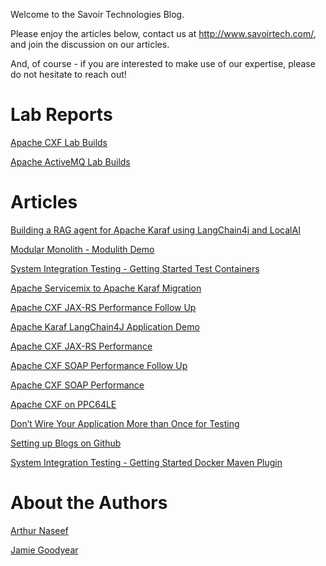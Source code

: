 Welcome to the Savoir Technologies Blog.

Please enjoy the articles below, contact us at
<http://www.savoirtech.com/>, and join the discussion on our articles.

And, of course - if you are interested to make use of our expertise,
please do not hesitate to reach out\!

# Lab Reports

[Apache CXF Lab Builds](https://github.com/savoirtech/apache-cxf-report)

[Apache ActiveMQ Lab Builds](https://github.com/savoirtech/apache-activemq-report)

# Articles

[Building a RAG agent for Apache Karaf using LangChain4j and LocalAI](https://github.com/savoirtech/apache-karaf-learning-rag)

[Modular Monolith - Modulith Demo](https://github.com/savoirtech/modulith-demo)

[System Integration Testing - Getting Started Test Containers](https://github.com/savoirtech/black-box-system-test-tc)

[Apache Servicemix to Apache Karaf Migration](https://github.com/savoirtech/apache-servicemix-to-apache-karaf-migration)

[Apache CXF JAX-RS Performance Follow Up](https://github.com/savoirtech/apache-cxf-jax-rs-performance-followup)

[Apache Karaf LangChain4J Application Demo](https://github.com/savoirtech/apache-karaf-langchain4j-demo)

[Apache CXF JAX-RS Performance](https://github.com/savoirtech/apache-cxf-jax-rs-performance)

[Apache CXF SOAP Performance Follow Up](https://github.com/savoirtech/apache-cxf-soap-performance-followup)

[Apache CXF SOAP Performance](https://github.com/savoirtech/apache-cxf-soap-performance)

[Apache CXF on PPC64LE](https://github.com/savoirtech/apache-cxf-ppc64le)

[Don’t Wire Your Application More than Once for
Testing](https://github.com/savoirtech/black-box-system-test)

[Setting up Blogs on Github](https://github.com/savoirtech/github-blog)

[System Integration Testing - Getting Started Docker Maven Plugin](https://github.com/savoirtech/black-box-system-test-dmp)

# About the Authors

[Arthur Naseef](authors/ArthurNaseef.md)

[Jamie Goodyear](authors/JamieGoodyear.md)
